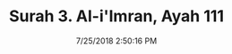 ---
title       : "Surah 3. Al-i'Imran, Ayah 111"
date        : 7/25/2018 2:50:16 PM
draft       : false
type        : "quran"
layout      : "compare"
BookCode    : "CMP"
SurahNumber : "3"
AyahNumber  : "111"
TotalAyah   : "200"
---